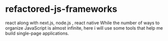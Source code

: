 # refactored-js-frameworks
react along with next.js, node.js , react native
While the number of ways to organize JavaScript is almost infinite, here i will use some tools that help me build single-page applications.
